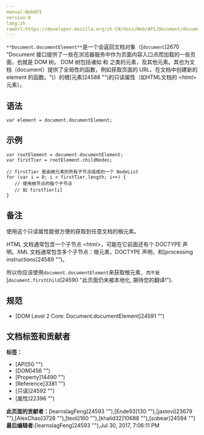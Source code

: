 ```yaml
---
manual:WebAPI
version:0
lang:zh
rawUrl:https://developer.mozilla.org/zh-CN/docs/Web/API/Document/documentElement
---
```






`**Document.documentElement**`是一个会返回文档对象（[`document`]2670 "Document 接口提供了一些在浏览器服务中作为页面内容入口点而加载的一些页面，也就是 DOM 树。 DOM 树包括诸如 <body> 和 <table> 之类的元素，及其他元素。其也为文档（document）提供了全局性的函数，例如获取页面的 URL、在文档中创建新的 element 的函数。")）的根[元素]24588 "")的只读属性（如HTML文档的 &lt;html&gt; 元素）。


## 语法<a name="语法"></a>

```
var element = document.documentElement;

```

## 示例<a name="Example"></a>

```
var rootElement = document.documentElement;
var firstTier = rootElement.childNodes;

// firstTier 是由根元素的所有子节点组成的一个 NodeList
for (var i = 0; i < firstTier.length; i++) {
   // 使用根节点的每个子节点
   // 如 firstTier[i]
}
```

## 备注<a name="Notes"></a>


使用这个只读属性能很方便的获取到任意文档的根元素。



HTML 文档通常包含一个子节点 &lt;html&gt;，可能在它前面还有个 DOCTYPE 声明。XML 文档通常包含多个子节点：根元素，DOCTYPE 声明，和[processing instructions]24589 "")。



所以你应该使用`document.documentElement`来获取根元素`, 而不是`[`document.firstChild`]24590 "此页面仍未被本地化, 期待您的翻译!")`。`


## 规范<a name="Specification"></a>

* [DOM Level 2 Core: Document.documentElement]24591 "")



## 文档标签和贡献者
**标签：**
* [API]50 "")
* [DOM]456 "")
* [Property]14490 "")
* [Reference]3381 "")
* [只读]24592 "")
* [属性]22396 "")

**此页面的贡献者：**[learnslagFeng]24593 ""),[Ende93]130 ""),[jastovi]23679 ""),[AlexChao]3728 ""),[teoli]160 ""),[khalid32]10688 ""),[sobear]24594 "")
**最后编辑者:**[learnslagFeng]24593 ""),<time>Jul 30, 2017, 7:06:11 PM</time>


